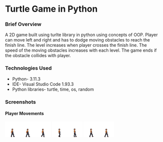 <h1>Turtle Game in Python</h1>
<h3>Brief Overview</h3>
A 2D game built using turlte library in python using concepts of OOP. 
Player can move left and right and has to dodge moving obstacles to reach the finish line. 
The level increases when player crosses the finish line. The speed of the moving obstacles increases with each level.
The game ends if the obstacle collides with player.
<h3>Technologies Used</h3>
<ul>
  <li>Python- 3.11.3</li>
  <li>IDE- Visual Studio Code 1.93.3</li>
  <li>Python libraries- turtle, time, os, random</li>
</ul>
<h3>Screenshots</h3>
<h4>Player Movements</h4>
<img src="player_walk/tile000.gif" width="50px"><img src="player_walk/tile001.gif" width="50px"><img src="player_walk/tile002.gif" width="50px">
<img src="player_walk/tile003.gif" width="50px"><img src="player_walk/tile004.gif" width="50px">
<img src="player_walk/tile005.gif" width="50px"><img src="player_walk/tile006.gif" width="50px">
